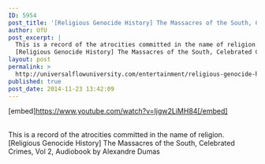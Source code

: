 ```yaml
---
ID: 5954
post_title: '[Religious Genocide History] The Massacres of the South, Celebrated Crimes, Vol 2,'
author: UfU
post_excerpt: |
  This is a record of the atrocities committed in the name of religion.
  [Religious Genocide History] The Massacres of the South, Celebrated Crimes, Vol 2, Audiobook by Alexandre Dumas
layout: post
permalink: >
  http://universalflowuniversity.com/entertainment/religious-genocide-history-the-massacres-of-the-south-celebrated-crimes-vol-2/
published: true
post_date: 2014-11-23 13:42:09
---
```

[embed]https://www.youtube.com/watch?v=Ijgw2LiMH84[/embed]</br></br>
<p>This is a record of the atrocities committed in the name of religion.
[Religious Genocide History] The Massacres of the South, Celebrated Crimes, Vol 2, Audiobook by Alexandre Dumas</p>